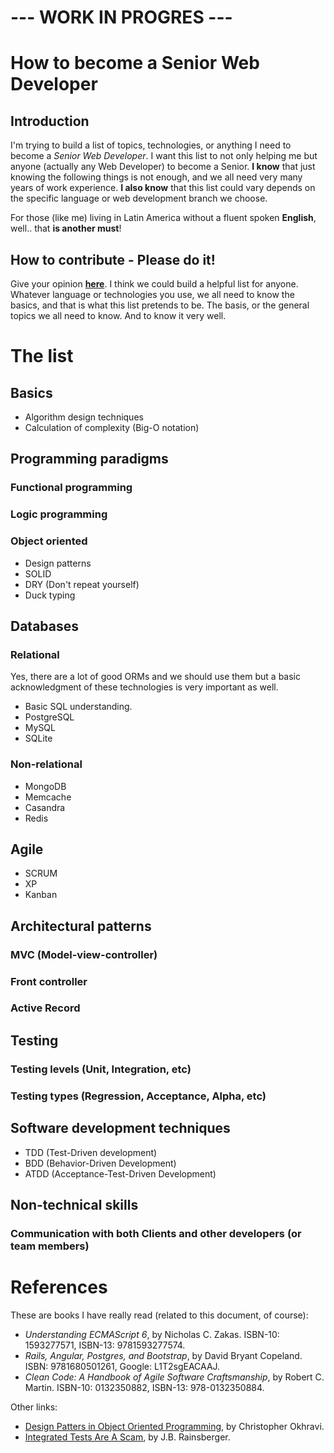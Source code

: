 # --- WORK IN PROGRES ---

# How to become a Senior Web Developer

## Introduction

I'm trying to build a list of topics, technologies, or anything I need to become a *Senior Web Developer*. I want this list to not only helping me but anyone (actually any Web Developer) to become a Senior. **I know** that just knowing the following things is not enough, and we all need very many years of work experience. **I also know** that this list could vary depends on the specific language or web development branch we choose.

For those (like me) living in Latin America without a fluent spoken **English**, well.. that **is another must**!

## How to contribute - Please do it!

Give your opinion [**here**](https://github.com/abelosorio/how-to-become-a-senior-web-developer/issues/1). I think we could build a helpful list for anyone. Whatever language or technologies you use, we all need to know the basics, and that is what this list pretends to be. The basis, or the general topics we all need to know. And to know it very well.

# The list

## Basics

  * Algorithm design techniques
  * Calculation of complexity (Big-O notation)

## Programming paradigms

### Functional programming

### Logic programming

### Object oriented

  * Design patterns
  * SOLID
  * DRY (Don't repeat yourself)
  * Duck typing

## Databases

### Relational

Yes, there are a lot of good ORMs and we should use them but a basic acknowledgment of these technologies is very important as well.

  * Basic SQL understanding.
  * PostgreSQL
  * MySQL
  * SQLite

### Non-relational

  * MongoDB
  * Memcache
  * Casandra
  * Redis
  
## Agile

  * SCRUM
  * XP
  * Kanban

## Architectural patterns

### MVC (Model-view-controller)

### Front controller

### Active Record

## Testing

### Testing levels (Unit, Integration, etc)
### Testing types (Regression, Acceptance, Alpha, etc)

## Software development techniques

  * TDD (Test-Driven development)
  * BDD (Behavior-Driven Development)
  * ATDD (Acceptance-Test-Driven Development)

## Non-technical skills

### Communication with both Clients and other developers (or team members)

# References

These are books I have really read (related to this document, of course):

  * *Understanding ECMAScript 6*, by Nicholas C. Zakas. ISBN-10: 1593277571, ISBN-13: 9781593277574.
  * *Rails, Angular, Postgres, and Bootstrap*, by David Bryant Copeland. ISBN: 9781680501261, Google: L1T2sgEACAAJ.
  * *Clean Code: A Handbook of Agile Software Craftsmanship*, by Robert C. Martin. ISBN-10: 0132350882, ISBN-13: 978-0132350884.

Other links:

  * [Design Patters in Object Oriented Programming](https://www.youtube.com/watch?v=v9ejT8FO-7I&list=PLrhzvIcii6GNjpARdnO4ueTUAVR9eMBpc), by Christopher Okhravi.
  * [Integrated Tests Are A Scam](https://vimeo.com/80533536), by J.B. Rainsberger.
